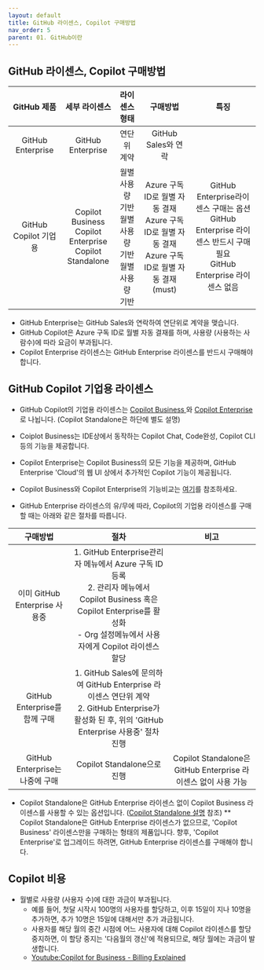 ```yaml
---
layout: default
title: GitHub 라이센스, Copilot 구매방법
nav_order: 5
parent: 01. GitHub이란
---
```



## GitHub 라이센스, Copilot 구매방법

| GitHub 제품 | 세부 라이센스 | 라이센스 형태 | 구매방법 | 특징
|:---:|:---:|:---:|:---:|:---:|
| GitHub Enterprise | GitHub Enterprise | 연단위 계약 | GitHub Sales와 연락 |
| GitHub Copilot 기업용 | Copilot Business <br> Copilot Enterprise <br> Copilot Standalone | 월별 사용량 기반 <br> 월별 사용량 기반 <br> 월별 사용량 기반  | Azure 구독 ID로 월별 자동 결재  <br> Azure 구독 ID로 월별 자동 결재 <br> Azure 구독 ID로 월별 자동 결재 (must) | GitHub Enterprise라이센스 구매는 옵션 <br> GitHub Enterprise 라이센스 반드시 구매필요 <br> GitHub Enterprise 라이센스 없음 |

- GitHub Enterprise는 GitHub Sales와 연락하여 연단위로 계약을 맺습니다.
- GitHub Copilot은 Azure 구독 ID로 월별 자동 결재를 하며, 사용량 (사용하는 사람수)에 따라 요금이 부과됩니다.
- Copilot Enterprise 라이센스는 GitHub Enterprise 라이센스를 반드시 구매해야 합니다.

## GitHub Copilot 기업용 라이센스

- GitHub Copilot의 기업용 라이센스는 <U>Copilot Business </U> 와 <U>Copilot Enterprise </U> 로 나뉩니다. (Copilot Standalone은 하단에 별도 설명) 

- Coiplot Business는 IDE상에서 동작하는 Copilot Chat, Code완성, Copilot CLI 등의 기능을 제공합니다. 
- Copilot Enterprise는 Copilot Business의 모든 기능을 제공하며, GitHub Enterprise 'Cloud'의 웹 UI 상에서 추가적인 Copilot 기능이 제공됩니다.

- Copilot Business와 Copilot Enterprise의 기능비교는 [여기](../Ch6.Copilot/03.Copilot-license-comparison.md)를 참조하세요.

- GitHub Enterprise 라이센스의 유/무에 따라, Copilot의 기업용 라이센스를 구매할 때는 아래와 같은 절차를 따릅니다.

| 구매방법 | 절차 | 비고 |
|:---:|:---:|:---:|
| 이미 GitHub Enterprise 사용중 | 1. GitHub Enterprise관리자 메뉴에서 Azure 구독 ID등록     <br> 2. 관리자 메뉴에서 Copilot Business 혹은 Copilot Enterprise를 활성화 <br> - Org 설정메뉴에서 사용자에게 Copilot 라이센스 할당 |  |
| GitHub Enterprise를 함께 구매 | 1. GitHub Sales에 문의하여 GitHub Enterprise 라이센스 연단위 계약 <br> 2. GitHub Enterprise가 활성화 된 후, 위의 'GitHub Enterprise 사용중' 절차 진행 |  |
| GitHub Enterprise는 나중에 구매 | Copilot Standalone으로 진행 | Copilot Standalone은 GitHub Enterprise 라이센스 없이 사용 가능 |

- Copilot Standalone은 GitHub Enterprise 라이센스 없이 Copilot Business 라이센스를 사용할 수 있는 옵션입니다. ([Copilot Standalone 설명](../Ch6.Copilot/05.CopilotStandalone.md) 참조) 
  ** Copilot Standalone은 GitHub Enterprise 라이센스가 없으므로, 'Copilot Business' 라이센스만을 구매하는 형태의 제품입니다. 향후, 'Copilot Enterprise'로 업그레이드 하려면, GitHub Enterprise 라이센스를 구매해야 합니다.

## Copilot 비용 

- 월별로 사용량 (사용자 수)에 대한 과금이 부과됩니다.
    - 예를 들어, 첫달 시작시 100명의 사용자를 할당하고, 이후 15일이 지나 10명을 추가하면, 추가 10명은 15일에 대해서만 추가 과금됩니다.
    - 사용자를 해당 월의 중간 시점에 어느 사용자에 대해 Copilot 라이센스를 할당 중지하면, 이 할당 중지는 '다음월의 갱신'에 적용되므로, 해당 월에는 과금이 발생합니다.
    - [Youtube:Copilot for Business - Billing Explained](https://youtu.be/sFpSH8jikSA)
